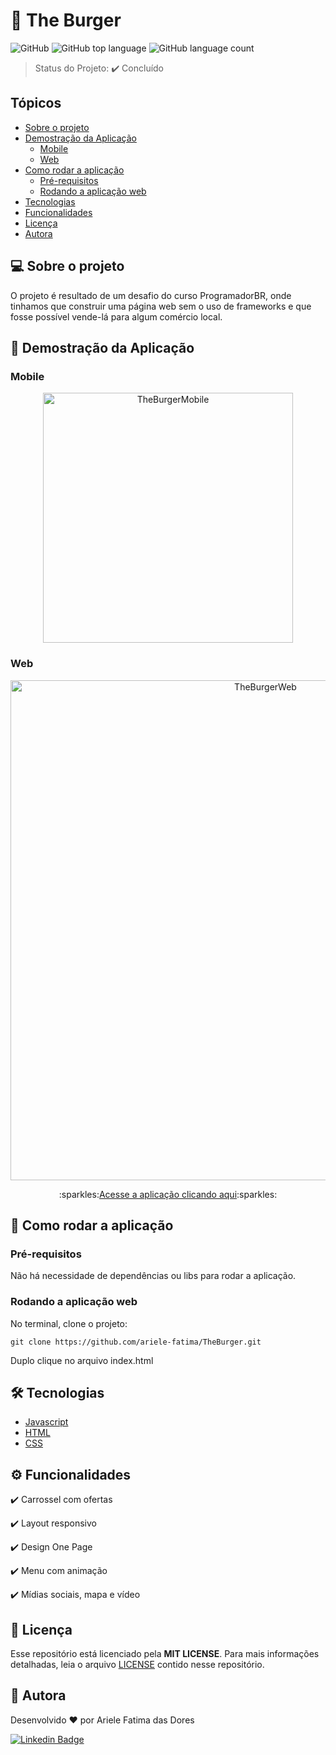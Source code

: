 # :hamburger: The Burger
![GitHub](https://img.shields.io/github/license/ariele-fatima/TheBurger?style=plastic)
![GitHub top language](https://img.shields.io/github/languages/top/ariele-fatima/TheBurger?style=plastic)
![GitHub language count](https://img.shields.io/github/languages/count/ariele-fatima/TheBurger?style=plastic)

> Status do Projeto: :heavy_check_mark: Concluído


## Tópicos 

* [Sobre o projeto](#-sobre-o-projeto)
* [Demostração da Aplicação](#-demostração-da-aplicação)
   * [Mobile](#mobile)
   * [Web](#web)
* [Como rodar a aplicação](#-como-rodar-a-aplicação)
  * [Pré-requisitos](#pré-requisitos)
  * [Rodando a aplicação web](#rodando-a-aplicação-web)
* [Tecnologias](#-tecnologias)
* [Funcionalidades](#-funcionalidades)
* [Licença](#-licença)
* [Autora](#-autora)


## 💻 Sobre o projeto


O projeto é resultado de um desafio do curso ProgramadorBR, onde tinhamos que construir uma página web sem o uso de frameworks e que fosse possível vende-lá para algum comércio local.


## 🎨 Demostração da Aplicação

### Mobile

<p align="center">
  <img alt="TheBurgerMobile" title="#TheBurgerMobile" src="./assets/images/demo/mobile.gif" width="400px">
</p>

### Web

<p align="center" style="display: flex; align-items: flex-start; justify-content: center;">
  <img alt="TheBurgerWeb" title="#TheBurgerWeb" src="./assets/images/demo/web.gif" width="800px">
</p>

<p align="center">
  :sparkles:<a align="center" href="https://ariele-fatima.github.io/TheBurger/">Acesse a aplicação clicando aqui</a>:sparkles:
</p>


## 🚀 Como rodar a aplicação

### Pré-requisitos
Não há necessidade de dependências ou libs para rodar a aplicação.

### Rodando a aplicação web
No terminal, clone o projeto: 

```
git clone https://github.com/ariele-fatima/TheBurger.git
```

Duplo clique no arquivo index.html


## 🛠 Tecnologias

- [Javascript](https://developer.mozilla.org/pt-BR/docs/Web/JavaScript)
- [HTML](https://developer.mozilla.org/pt-BR/docs/Web/HTML)
- [CSS](https://developer.mozilla.org/pt-BR/docs/Web/CSS)


## ⚙ Funcionalidades

:heavy_check_mark: Carrossel com ofertas

:heavy_check_mark: Layout responsivo

:heavy_check_mark: Design One Page

:heavy_check_mark: Menu com animação

:heavy_check_mark: Mídias sociais, mapa e vídeo


## 📝 Licença

Esse repositório está licenciado pela **MIT LICENSE**. Para mais informações detalhadas, leia o arquivo [LICENSE](./LICENSE) contido nesse repositório.

## 🦸 Autora

Desenvolvido ❤️ por Ariele Fatima das Dores

[![Linkedin Badge](https://img.shields.io/badge/-Ariele-blue?style=flat-square&logo=Linkedin&logoColor=white&link=https://www.linkedin.com/in/ariele-fatima-057579191/)](https://www.linkedin.com/in/ariele-fatima-057579191/) 
